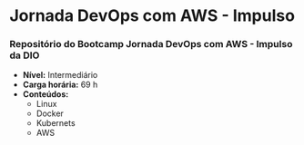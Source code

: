 # Jornada DevOps com AWS - Impulso

### Repositório do Bootcamp Jornada DevOps com AWS - Impulso da DIO

* __Nível:__ Intermediário
* __Carga horária:__ 69 h
* __Conteúdos:__
    * Linux
    * Docker
    * Kubernets
    * AWS